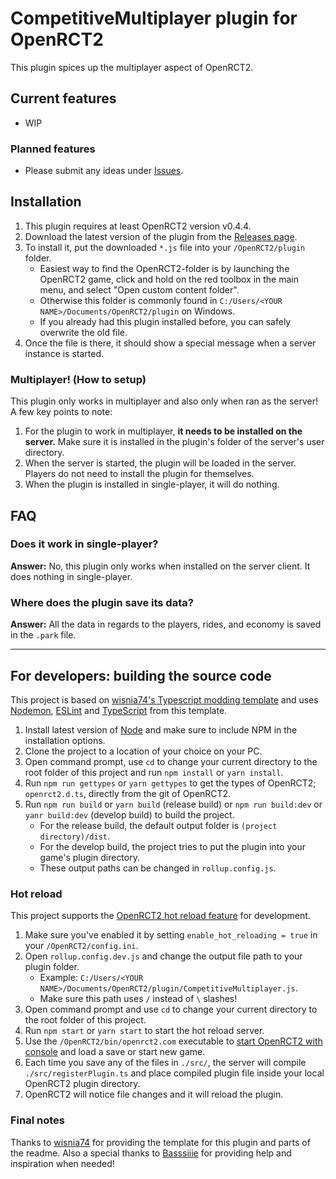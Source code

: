 # CompetitiveMultiplayer plugin for OpenRCT2

This plugin spices up the multiplayer aspect of OpenRCT2.

## Current features
- WIP

### Planned features
- Please submit any ideas under [Issues](https://github.com/rolfhermancoen/OpenRCT2-CompetitiveMultiplayer/issues).

## Installation

1. This plugin requires at least OpenRCT2 version v0.4.4.
2. Download the latest version of the plugin from the [Releases page](https://github.com/rolfhermancoen/OpenRCT2-CompetitiveMultiplayer/releases).
3. To install it, put the downloaded `*.js` file into your `/OpenRCT2/plugin` folder.
    - Easiest way to find the OpenRCT2-folder is by launching the OpenRCT2 game, click and hold on the red toolbox in the main menu, and select "Open custom content folder".
    - Otherwise this folder is commonly found in `C:/Users/<YOUR NAME>/Documents/OpenRCT2/plugin` on Windows.
    - If you already had this plugin installed before, you can safely overwrite the old file.
4. Once the file is there, it should show a special message when a server instance is started.

### Multiplayer! (How to setup)

This plugin only works in multiplayer and also only when ran as the server! A few key points to note:

1. For the plugin to work in multiplayer, **it needs to be installed on the server.** Make sure it is installed in the plugin's folder of the server's user directory.
2. When the server is started, the plugin will be loaded in the server. Players do not need to install the plugin for themselves.
3. When the plugin is installed in single-player, it will do nothing.

## FAQ

###  Does it work in single-player?
**Answer:** No, this plugin only works when installed on the server client. It does nothing in single-player.


### Where does the plugin save its data?
**Answer:** All the data in regards to the players, rides, and economy is saved in the `.park` file.

---

## For developers: building the source code

This project is based on [wisnia74's Typescript modding template](https://github.com/wisnia74/openrct2-typescript-mod-template) and uses [Nodemon](https://nodemon.io/), [ESLint](https://eslint.org/) and [TypeScript](https://www.typescriptlang.org/) from this template.

1. Install latest version of [Node](https://nodejs.org/en/) and make sure to include NPM in the installation options.
2. Clone the project to a location of your choice on your PC.
3. Open command prompt, use `cd` to change your current directory to the root folder of this project and run `npm install` or `yarn install`.
4. Run `npm run gettypes` or `yarn gettypes` to get the types of OpenRCT2; `openrct2.d.ts`, directly from the git of OpenRCT2.
5. Run `npm run build` or `yarn build` (release build) or `npm run build:dev` or `yanr build:dev` (develop build) to build the project.
    - For the release build, the default output folder is `(project directory)/dist`.
    - For the develop build, the project tries to put the plugin into your game's plugin directory.
    - These output paths can be changed in `rollup.config.js`.

### Hot reload

This project supports the [OpenRCT2 hot reload feature](https://github.com/OpenRCT2/OpenRCT2/blob/master/distribution/scripting.md#writing-scripts) for development.

1. Make sure you've enabled it by setting `enable_hot_reloading = true` in your `/OpenRCT2/config.ini`.
2. Open `rollup.config.dev.js` and change the output file path to your plugin folder.
    - Example: `C:/Users/<YOUR NAME>/Documents/OpenRCT2/plugin/CompetitiveMultiplayer.js`.
    - Make sure this path uses `/` instead of `\` slashes!
3. Open command prompt and use `cd` to change your current directory to the root folder of this project.
4. Run `npm start` or `yarn start` to start the hot reload server.
5. Use the `/OpenRCT2/bin/openrct2.com` executable to [start OpenRCT2 with console](https://github.com/OpenRCT2/OpenRCT2/blob/master/distribution/scripting.md#writing-scripts) and load a save or start new game.
6. Each time you save any of the files in `./src/`, the server will compile `./src/registerPlugin.ts` and place compiled plugin file inside your local OpenRCT2 plugin directory.
7. OpenRCT2 will notice file changes and it will reload the plugin.

### Final notes

Thanks to [wisnia74](https://github.com/wisnia74/openrct2-typescript-mod-template) for providing the template for this plugin and parts of the readme. Also a special thanks to [Basssiiie](https://github.com/Basssiiie) for providing help and inspiration when needed!
